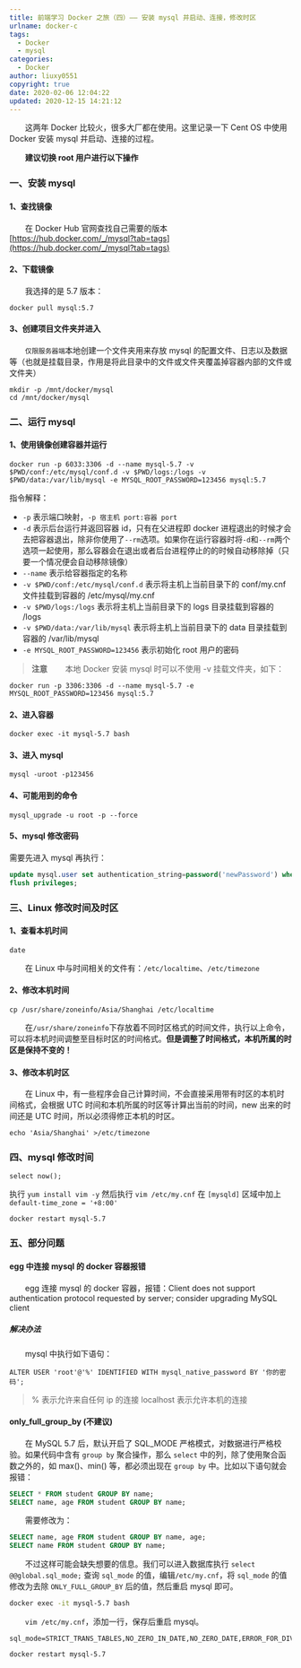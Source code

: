 ```yaml
---
title: 前端学习 Docker 之旅（四）—— 安装 mysql 并启动、连接，修改时区
urlname: docker-c
tags:
  - Docker
  - mysql
categories:
  - Docker
author: liuxy0551
copyright: true
date: 2020-02-06 12:04:22
updated: 2020-12-15 14:21:12
---
```



&emsp;&emsp;这两年 Docker 比较火，很多大厂都在使用。这里记录一下 Cent OS 中使用 Docker 安装 mysql 并启动、连接的过程。

<!--more-->


&emsp;&emsp;**建议切换 root 用户进行以下操作**

### 一、安装 mysql

#### 1、查找镜像

　　在 Docker Hub 官网查找自己需要的版本 [https://hub.docker.com/_/mysql?tab=tags](https://hub.docker.com/_/mysql?tab=tags)

#### 2、下载镜像

　　我选择的是 5.7 版本：

```shell
docker pull mysql:5.7
```

#### 3、创建项目文件夹并进入

&emsp;&emsp;`仅限服务器端`本地创建一个文件夹用来存放 mysql 的配置文件、日志以及数据等（也就是挂载目录，作用是将此目录中的文件或文件夹覆盖掉容器内部的文件或文件夹）

```shell
mkdir -p /mnt/docker/mysql
cd /mnt/docker/mysql
```


### 二、运行 mysql

#### 1、使用镜像创建容器并运行

```shell
docker run -p 6033:3306 -d --name mysql-5.7 -v $PWD/conf:/etc/mysql/conf.d -v $PWD/logs:/logs -v $PWD/data:/var/lib/mysql -e MYSQL_ROOT_PASSWORD=123456 mysql:5.7
```

指令解释：
- `-p` 表示端口映射，`-p 宿主机 port:容器 port`
- `-d` 表示后台运行并返回容器 id，只有在父进程即 docker 进程退出的时候才会去把容器退出，除非你使用了`--rm`选项。如果你在运行容器时将`-d`和`--rm`两个选项一起使用，那么容器会在退出或者后台进程停止的的时候自动移除掉（只要一个情况便会自动移除镜像）
- `--name` 表示给容器指定的名称
- `-v $PWD/conf:/etc/mysql/conf.d` 表示将主机上当前目录下的 conf/my.cnf 文件挂载到容器的 /etc/mysql/my.cnf
- `-v $PWD/logs:/logs` 表示将主机上当前目录下的 logs 目录挂载到容器的 /logs
- `-v $PWD/data:/var/lib/mysql` 表示将主机上当前目录下的 data 目录挂载到容器的 /var/lib/mysql
- `-e MYSQL_ROOT_PASSWORD=123456` 表示初始化 root 用户的密码


>**注意**
>　　本地 Docker 安装 mysql 时可以不使用 -v 挂载文件夹，如下：

```shell
docker run -p 3306:3306 -d --name mysql-5.7 -e MYSQL_ROOT_PASSWORD=123456 mysql:5.7
```

#### 2、进入容器

``` shell
docker exec -it mysql-5.7 bash
```

#### 3、进入 mysql

``` shell
mysql -uroot -p123456
```

#### 4、可能用到的命令

``` shell
mysql_upgrade -u root -p --force
```

#### 5、mysql 修改密码

需要先进入 mysql 再执行：

``` sql
update mysql.user set authentication_string=password('newPassword') where user='root';
flush privileges;
```


### 三、Linux 修改时间及时区

#### 1、查看本机时间

```
date
```

&emsp;&emsp;在 Linux 中与时间相关的文件有：`/etc/localtime`、`/etc/timezone`

#### 2、修改本机时间

```
cp /usr/share/zoneinfo/Asia/Shanghai /etc/localtime
```

&emsp;&emsp;在`/usr/share/zoneinfo`下存放着不同时区格式的时间文件，执行以上命令，可以将本机时间调整至目标时区的时间格式。**但是调整了时间格式，本机所属的时区是保持不变的！**

#### 3、修改本机时区

&emsp;&emsp;在 Linux 中，有一些程序会自己计算时间，不会直接采用带有时区的本机时间格式，会根据 UTC 时间和本机所属的时区等计算出当前的时间，new 出来的时间还是 UTC 时间，所以必须得修正本机的时区。

```
echo 'Asia/Shanghai' >/etc/timezone
```


### 四、mysql 修改时间

```
select now();
```

执行 `yum install vim -y` 然后执行 `vim /etc/my.cnf` 在 `[mysqld]` 区域中加上 `default-time_zone = '+8:00'`

```
docker restart mysql-5.7
```


### 五、部分问题

#### egg 中连接 mysql 的 docker 容器报错

&emsp;&emsp;egg 连接 mysql 的 docker 容器，报错：Client does not support authentication protocol requested by server; consider upgrading MySQL client

##### 解决办法

&emsp;&emsp;mysql 中执行如下语句：

``` mysql
ALTER USER 'root'@'%' IDENTIFIED WITH mysql_native_password BY '你的密码';
```

> % 表示允许来自任何 ip 的连接
> localhost 表示允许本机的连接

#### only_full_group_by (不建议)

&emsp;&emsp;在 MySQL 5.7 后，默认开启了 SQL_MODE 严格模式，对数据进行严格校验。如果代码中含有 `group by` 聚合操作，那么 `select` 中的列，除了使用聚合函数之外的，如 max()、min() 等，都必须出现在 `group by` 中。比如以下语句就会报错：

``` sql
SELECT * FROM student GROUP BY name;
SELECT name, age FROM student GROUP BY name;
```

&emsp;&emsp;需要修改为：

``` sql
SELECT name, age FROM student GROUP BY name, age;
SELECT name FROM student GROUP BY name;
```

&emsp;&emsp;不过这样可能会缺失想要的信息。我们可以进入数据库执行 `select @@global.sql_mode;` 查询 `sql_mode` 的值，编辑`/etc/my.cnf`，将 `sql_mode` 的值修改为去除 `ONLY_FULL_GROUP_BY` 后的值，然后重启 mysql 即可。

``` sh
docker exec -it mysql-5.7 bash
```

&emsp;&emsp;`vim /etc/my.cnf`，添加一行，保存后重启 mysql。
```
sql_mode=STRICT_TRANS_TABLES,NO_ZERO_IN_DATE,NO_ZERO_DATE,ERROR_FOR_DIVISION_BY_ZERO,NO_AUTO_CREATE_USER,NO_ENGINE_SUBSTITUTION
```

``` sh
docker restart mysql-5.7
```
